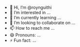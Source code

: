 - 👋 Hi, I’m @roynguithi
- 👀 I’m interested in ...
- 🌱 I’m currently learning ...
- 💞️ I’m looking to collaborate on ...
- 📫 How to reach me ...
- 😄 Pronouns: ...
- ⚡ Fun fact: ...

<!---
roynguithi/roynguithi is a ✨ special ✨ repository because its `README.md` (this file) appears on your GitHub profile.
You can click the Preview link to take a look at your changes.
--->
